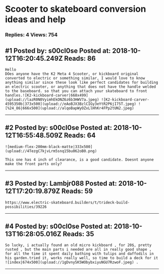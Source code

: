 # Scooter to skateboard conversion ideas and help

### Replies: 4 Views: 754

## \#1 Posted by: s00cl0se Posted at: 2018-10-12T16:20:45.249Z Reads: 86

```
Hello
DOes anyone have the K2 Meta 4 Scooter, or kickboard original converted to electric or something similar, I would love to know anything similar since these look like perfect candidates for building an electric scooter, or anything that does not have the handle welded to the baseboard. so that you can attach your skateboard to front handles.![K2-kickboard-carver|668x499](upload://lazR0N0VyimhEkONZ6z6b3HWV7a.jpeg) ![K2-kickboard-carver-4595350b|373x500](upload://eAoBJX3BzlCIGy3eYtR2P6jI75T.jpeg) ![%24_86|666x500](upload://alqoBapWyOZxLlHhKr4FPp2tUN2.jpeg)
```

---
## \#2 Posted by: s00cl0se Posted at: 2018-10-12T16:55:48.509Z Reads: 64

```
![medium-flex-200mm-black-matte|333x500](upload://4TezgC7kjvLrm5snq15bu062oB0.png) 

This one has 4 inch of clearance, is a good candidate. Doesnt anyone make the front parts only?
```

---
## \#3 Posted by: Lambjr088 Posted at: 2018-10-12T17:20:19.879Z Reads: 59

```
https://www.electric-skateboard.builders/t/trideck-build-possibilities/39226
```

---
## \#4 Posted by: s00cl0se Posted at: 2018-10-13T16:28:05.016Z Reads: 35

```
So lucky, i actually found an old micro kickboard , for 20$, pretty rusted , but the main parts i needed are all in really good shape , for all the time it spent daily bathing with tulips and daffodils in his garden.tried it, works really well, so time to build a deck for it ![index|674x500](upload://1gDvnySK5WObybxiyuNGU7RzwoF.jpeg) .
```

---
